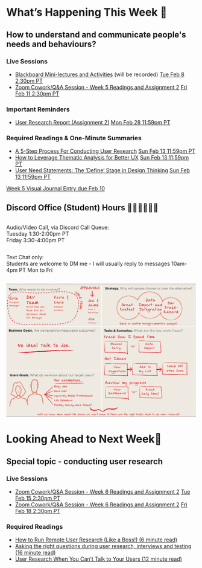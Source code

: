 
<div class=alert>

<h1> What’s Happening This Week 💫 </h1>

<h2> How to understand and communicate people's needs and behaviours? </h2>

<h3> Live Sessions </h3>

* [Blackboard Mini-lectures and Activities](https://canvas.sfu.ca/courses/67116/external_tools/3544) (will be recorded) <span class='badge'> [Tue Feb 8 2:30pm PT](https://www.timeanddate.com/worldclock/fixedtime.html?msg=CMPT-363+Blackboard+Mini-lectures+and+Activities&iso=20220208T1430&p1=256&ah=1&am=50)</span>
* [Zoom Cowork/Q&A Session - Week 5 Readings and Assignment 2](https://www2.cs.sfu.ca/CourseCentral/363/paulh/Z-u5DkmoHXx5UFpN) <span class='badge'> [Fri Feb 11 2:30pm PT](https://www.timeanddate.com/worldclock/fixedtime.html?msg=CMPT-363+Zoom+Cowork%2FQ%26A+Session&iso=20220211T1430&p1=256&am=50)</span>

<h3> Important Reminders </h3>

* [User Research Report (Assignment 2)](https://canvas.sfu.ca/courses/67116/assignments/710582) <span class='badge'> [Mon Feb 28 11:59pm PT](https://www.timeanddate.com/worldclock/fixedtime.html?msg=CMPT-363+Group+User+Research+Assignment+Due+Date&iso=20220228T2359&p1=256)</span>

<h3> Required Readings & One-Minute Summaries </h3>

* [A 5-Step Process For Conducting User Research](https://canvas.sfu.ca/courses/67116/assignments/710561) <span class='badge'> [Sun Feb 13 11:59pm PT](https://www.timeanddate.com/worldclock/fixedtime.html?msg=One-minute+Summaries+for+Week+5+Due+Date&iso=20220213T235900&p1=256)</span>  
* [How to Leverage Thematic Analysis for Better UX](https://canvas.sfu.ca/courses/67116/assignments/710560) <span class='badge'> [Sun Feb 13 11:59pm PT](https://www.timeanddate.com/worldclock/fixedtime.html?msg=One-minute+Summaries+for+Week+5+Due+Date&iso=20220213T235900&p1=256)</span>  
* [User Need Statements: The ‘Define’ Stage in Design Thinking](https://canvas.sfu.ca/courses/67116/assignments/710570) <span class='badge'> [Sun Feb 13 11:59pm PT](https://www.timeanddate.com/worldclock/fixedtime.html?msg=One-minute+Summaries+for+Week+5+Due+Date&iso=202202133T235900&p1=256)</span>  

[Week 5 Visual Journal Entry due Feb 10](https://canvas.sfu.ca/courses/67116/assignments/710589 ':class=button')

</div>

<h2> Discord Office (Student) Hours ‍👩🏽‍💻👨🏽‍💻 </h2>

<div class="row">
<div class="column">

Audio/Video Call, via Discord Call Queue:  
Tuesday 1:30-2:00pm PT  
Friday 3:30-4:00pm PT  

</div>
<div class="column">

Text Chat only:  
Students are welcome to DM me - I will usually reply to messages 10am-4pm PT Mon to Fri

</div>
</div>

![Coffee Shop](images/9203760174_499895dece_k.jpeg ':class=banner-image')

<h1> Looking Ahead to Next Week🔭 </h1>

<h2> Special topic - conducting user research </h2>

<h3> Live Sessions </h3>

* [Zoom Cowork/Q&A Session - Week 6 Readings and Assignment 2](https://www2.cs.sfu.ca/CourseCentral/363/paulh/Z-u5DkmoHXx5UFpN) <span class='badge'> [Tue Feb 15 2:30pm PT](https://www.timeanddate.com/worldclock/fixedtime.html?msg=CMPT-363+Zoom+Cowork%2FQ%26A+Session&iso=20220215T1430&p1=256&am=50)</span>
* [Zoom Cowork/Q&A Session - Week 6 Readings and Assignment 2](https://www2.cs.sfu.ca/CourseCentral/363/paulh/Z-u5DkmoHXx5UFpN) <span class='badge'> [Fri Feb 18 2:30pm PT](https://www.timeanddate.com/worldclock/fixedtime.html?msg=CMPT-363+Zoom+Cowork%2FQ%26A+Session&iso=20220218T1430&p1=256&am=50)</span>

<h3> Required Readings </h3>

* [How to Run Remote User Research (Like a Boss!) (6 minute read)](https://medium.com/mixed-methods/how-to-run-remote-user-research-like-a-boss-b3729954f03)  
* [Asking the right questions during user research, interviews and testing (16 minute read)](https://uxdesign.cc/asking-the-right-questions-on-user-research-interviews-and-testing-427261742a67)  
* [User Research When You Can’t Talk to Your Users (12 minute read)](https://alistapart.com/article/user-research-when-you-cant-talk-to-your-users/)
